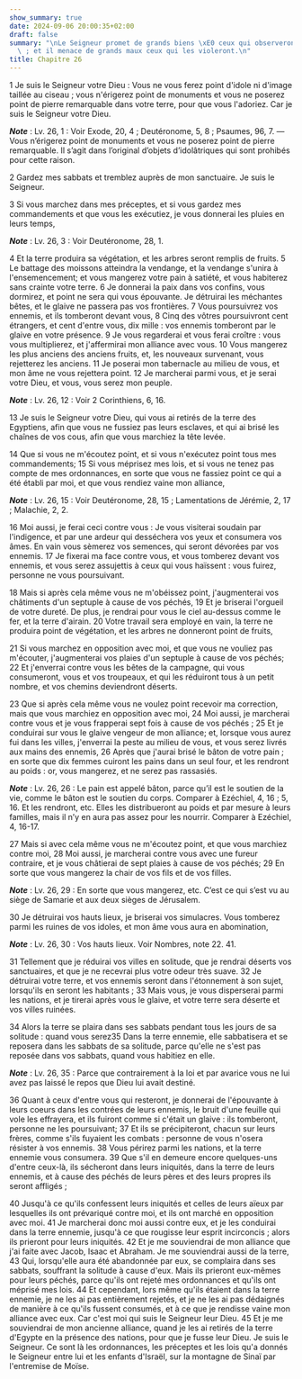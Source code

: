 ```yaml
---
show_summary: true
date: 2024-09-06 20:00:35+02:00
draft: false
summary: "\nLe Seigneur promet de grands biens \xE0 ceux qui observeront ses commandements\
  \ ; et il menace de grands maux ceux qui les violeront.\n"
title: Chapitre 26
---
```





1 Je suis le Seigneur votre Dieu : Vous ne vous ferez point d'idole ni d'image taillée au ciseau ; vous n'érigerez point de monuments et vous ne poserez point de pierre remarquable dans votre terre, pour que vous l'adoriez. Car je suis le Seigneur votre Dieu.

***Note*** :  Lv. 26, 1 : Voir Exode, 20, 4 ; Deutéronome, 5, 8 ; Psaumes, 96, 7. ― Vous n’érigerez point de monuments et vous ne poserez point de pierre remarquable. Il s’agit dans l’original d’objets d’idolâtriques qui sont prohibés pour cette raison.


2 Gardez mes sabbats et tremblez auprès de mon sanctuaire. Je suis le Seigneur.


3 Si vous marchez dans mes préceptes, et si vous gardez mes commandements et que vous les exécutiez, je vous donnerai les pluies en leurs temps,

***Note*** :  Lv. 26, 3 : Voir Deutéronome, 28, 1.

4 Et la terre produira sa végétation, et les arbres seront remplis de fruits. 5 Le battage des moissons atteindra la vendange, et la vendange s'unira à l'ensemencement; et vous mangerez votre pain à satiété, et vous habiterez sans crainte votre terre. 6 Je donnerai la paix dans vos confins, vous dormirez, et point ne sera qui vous épouvante. Je détruirai les méchantes bêtes, et le glaive ne passera pas vos frontières. 7 Vous poursuivrez vos ennemis, et ils tomberont devant vous, 8 Cinq des vôtres poursuivront cent étrangers, et cent d'entre vous, dix mille : vos ennemis tomberont par le glaive en votre présence. 9 Je vous regarderai et vous ferai croître : vous vous multiplierez, et j'affermirai mon alliance avec vous. 10 Vous mangerez les plus anciens des anciens fruits, et, les nouveaux survenant, vous rejetterez les anciens. 11 Je poserai mon tabernacle au milieu de vous, et mon âme ne vous rejettera point. 12 Je marcherai parmi vous, et je serai votre Dieu, et vous, vous serez mon peuple.

***Note*** :  Lv. 26, 12 : Voir 2 Corinthiens, 6, 16.

13 Je suis le Seigneur votre Dieu, qui vous ai retirés de la terre des Egyptiens, afin que vous ne fussiez pas leurs esclaves, et qui ai brisé les chaînes de vos cous, afin que vous marchiez la tête levée.


14 Que si vous ne m'écoutez point, et si vous n'exécutez point tous mes commandements; 15 Si vous méprisez mes lois, et si vous ne tenez pas compte de mes ordonnances, en sorte que vous ne fassiez point ce qui a été établi par moi, et que vous rendiez vaine mon alliance,

***Note*** :  Lv. 26, 15 : Voir Deutéronome, 28, 15 ; Lamentations de Jérémie, 2, 17 ; Malachie, 2, 2.

16 Moi aussi, je ferai ceci contre vous : Je vous visiterai soudain par l'indigence, et par une ardeur qui desséchera vos yeux et consumera vos âmes. En vain vous sèmerez vos semences, qui seront dévorées par vos ennemis. 17 Je fixerai ma face contre vous, et vous tomberez devant vos ennemis, et vous serez assujettis à ceux qui vous haïssent : vous fuirez, personne ne vous poursuivant.


18 Mais si après cela même vous ne m'obéissez point, j'augmenterai vos châtiments d'un septuple à cause de vos péchés, 19 Et je briserai l'orgueil de votre dureté. De plus, je rendrai pour vous le ciel au-dessus comme le fer, et la terre d'airain. 20 Votre travail sera employé en vain, la terre ne produira point de végétation, et les arbres ne donneront point de fruits,


21 Si vous marchez en opposition avec moi, et que vous ne vouliez pas m'écouter, j'augmenterai vos plaies d'un septuple à cause de vos péchés; 22 Et j'enverrai contre vous les bêtes de la campagne, qui vous consumeront, vous et vos troupeaux, et qui les réduiront tous à un petit nombre, et vos chemins deviendront déserts.


23 Que si après cela même vous ne voulez point recevoir ma correction, mais que vous marchiez en opposition avec moi, 24 Moi aussi, je marcherai contre vous et je vous frapperai sept fois à cause de vos péchés ; 25 Et je conduirai sur vous le glaive vengeur de mon alliance; et, lorsque vous aurez fui dans les villes, j'enverrai la peste au milieu de vous, et vous serez livrés aux mains des ennemis, 26 Après que j'aurai brisé le bâton de votre pain ; en sorte que dix femmes cuiront les pains dans un seul four, et les rendront au poids : or, vous mangerez, et ne serez pas rassasiés.

***Note*** :  Lv. 26, 26 : Le pain est appelé bâton, parce qu’il est le soutien de la vie, comme le bâton est le soutien du corps. Comparer à Ezéchiel, 4, 16 ; 5, 16. Et les rendront, etc. Elles les distribueront au poids et par mesure à leurs familles, mais il n’y en aura pas assez pour les nourrir. Comparer à Ezéchiel, 4, 16-17.


27 Mais si avec cela même vous ne m'écoutez point, et que vous marchiez contre moi, 28 Moi aussi, je marcherai contre vous avec une fureur contraire, et je vous châtierai de sept plaies à cause de vos péchés; 29 En sorte que vous mangerez la chair de vos fils et de vos filles.

***Note*** :  Lv. 26, 29 : En sorte que vous mangerez, etc. C’est ce qui s’est vu au siège de Samarie et aux deux sièges de Jérusalem.

30 Je détruirai vos hauts lieux, je briserai vos simulacres. Vous tomberez parmi les ruines de vos idoles, et mon âme vous aura en abomination,

***Note*** :  Lv. 26, 30 : Vos hauts lieux. Voir Nombres, note 22. 41.

31 Tellement que je réduirai vos villes en solitude, que je rendrai déserts vos sanctuaires, et que je ne recevrai plus votre odeur très suave. 32 Je détruirai votre terre, et vos ennemis seront dans l'étonnement à son sujet, lorsqu'ils en seront les habitants ; 33 Mais vous, je vous disperserai parmi les nations, et je tirerai après vous le glaive, et votre terre sera déserte et vos villes ruinées.


34 Alors la terre se plaira dans ses sabbats pendant tous les jours de sa solitude : quand vous serez35 Dans la terre ennemie, elle sabbatisera et se reposera dans les sabbats de sa solitude, parce qu'elle ne s'est pas reposée dans vos sabbats, quand vous habitiez en elle.

***Note*** :  Lv. 26, 35 : Parce que contrairement à la loi et par avarice vous ne lui avez pas laissé le repos que Dieu lui avait destiné.


36 Quant à ceux d'entre vous qui resteront, je donnerai de l'épouvante à leurs coeurs dans les contrées de leurs ennemis, le bruit d'une feuille qui vole les effrayera, et ils fuiront comme si c'était un glaive : ils tomberont, personne ne les poursuivant; 37 Et ils se précipiteront, chacun sur leurs frères, comme s'ils fuyaient les combats : personne de vous n'osera résister à vos ennemis. 38 Vous périrez parmi les nations, et la terre ennemie vous consumera. 39 Que s'il en demeure encore quelques-uns d'entre ceux-là, ils sécheront dans leurs iniquités, dans la terre de leurs ennemis, et à cause des péchés de leurs pères et des leurs propres ils seront affligés ;


40 Jusqu'à ce qu'ils confessent leurs iniquités et celles de leurs aïeux par lesquelles ils ont prévariqué contre moi, et ils ont marché en opposition avec moi. 41 Je marcherai donc moi aussi contre eux, et je les conduirai dans la terre ennemie, jusqu'à ce que rougisse leur esprit incirconcis ; alors ils prieront pour leurs iniquités. 42 Et je me souviendrai de mon alliance que j'ai faite avec Jacob, Isaac et Abraham. Je me souviendrai aussi de la terre, 43 Qui, lorsqu'elle aura été abandonnée par eux, se complaira dans ses sabbats, souffrant la solitude à cause d'eux. Mais ils prieront eux-mêmes pour leurs péchés, parce qu'ils ont rejeté mes ordonnances et qu'ils ont méprisé mes lois. 44 Et cependant, lors même qu'ils étaient dans la terre ennemie, je ne les ai pas entièrement rejetés, et je ne les ai pas dédaignés de manière à ce qu'ils fussent consumés, et à ce que je rendisse vaine mon alliance avec eux. Car c'est moi qui suis le Seigneur leur Dieu. 45 Et je me souviendrai de mon ancienne alliance, quand je
les ai retirés de la terre d'Egypte en la présence des nations, pour que je fusse leur Dieu. Je suis le Seigneur. Ce sont là les ordonnances, les préceptes et les lois qu'a donnés le Seigneur entre lui et les enfants d'Israël, sur la montagne de Sinaï par l'entremise de Moïse.


